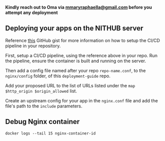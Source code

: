 **Kindly reach out to Oma via mmaryraphaella@gmail.com before you attempt any deployment**

## Deploying your apps on the NITHUB server
Reference [this](https://gist.github.com/Mbaoma/8623408d608228a23a0d1560e84b687b) GitHub gist for more information on how to setup the CI/CD pipeline in your repository.

First, setup a CI/CD pipeline, using the reference above in your repo. Run the pipeline, ensure the container is built and running on the server.

Then add a config file named after your repo ```repo-name.conf```, to the ```nginx/config``` folder, of this ```deployment-guide``` repo.

Add your proposed URL to the list of URLs listed under the ```map $http_origin $origin_allowed``` list.

Create an upstream config for your app in the ```nginx.conf``` file and add the file's path to the ```include``` parameters.

## Debug Nginx container
```
docker logs --tail 15 nginx-container-id
```